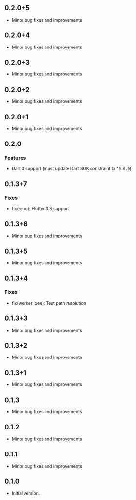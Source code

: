 ## 0.2.0+5

- Minor bug fixes and improvements

## 0.2.0+4

- Minor bug fixes and improvements

## 0.2.0+3

- Minor bug fixes and improvements

## 0.2.0+2

- Minor bug fixes and improvements

## 0.2.0+1

- Minor bug fixes and improvements

## 0.2.0

### Features
- Dart 3 support (must update Dart SDK constraint to `^3.0.0`)

## 0.1.3+7

### Fixes
- fix(repo): Flutter 3.3 support

## 0.1.3+6

- Minor bug fixes and improvements

## 0.1.3+5

- Minor bug fixes and improvements

## 0.1.3+4

### Fixes
- fix(worker_bee): Test path resolution

## 0.1.3+3

- Minor bug fixes and improvements

## 0.1.3+2

- Minor bug fixes and improvements

## 0.1.3+1

- Minor bug fixes and improvements

## 0.1.3

- Minor bug fixes and improvements

## 0.1.2

- Minor bug fixes and improvements

## 0.1.1

- Minor bug fixes and improvements

## 0.1.0

- Initial version.
